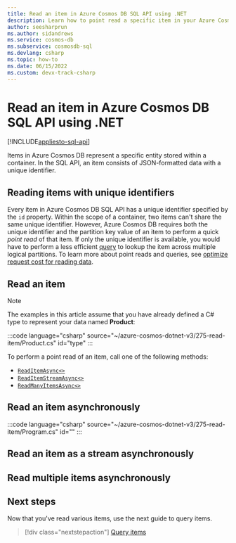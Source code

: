 ```yaml
---
title: Read an item in Azure Cosmos DB SQL API using .NET
description: Learn how to point read a specific item in your Azure Cosmos DB SQL API container using the .NET SDK.
author: seesharprun
ms.author: sidandrews
ms.service: cosmos-db
ms.subservice: cosmosdb-sql
ms.devlang: csharp
ms.topic: how-to
ms.date: 06/15/2022
ms.custom: devx-track-csharp
---
```


# Read an item in Azure Cosmos DB SQL API using .NET

[!INCLUDE[appliesto-sql-api](../includes/appliesto-sql-api.md)]

Items in Azure Cosmos DB represent a specific entity stored within a container. In the SQL API, an item consists of JSON-formatted data with a unique identifier.

## Reading items with unique identifiers

Every item in Azure Cosmos DB SQL API has a unique identifier specified by the ``id`` property. Within the scope of a container, two items can't share the same unique identifier. However, Azure Cosmos DB requires both the unique identifier and the partition key value of an item to perform a quick *point read* of that item. If only the unique identifier is available, you would have to perform a less efficient [query](how-to-dotnet-query-items.md) to lookup the item across multiple logical partitions. To learn more about point reads and queries, see [optimize request cost for reading data](../optimize-cost-reads-writes.md#reading-data-point-reads-and-queries).

## Read an item

> [!NOTE]
> The examples in this article assume that you have already defined a C# type to represent your data named **Product**:
>
> :::code language="csharp" source="~/azure-cosmos-dotnet-v3/275-read-item/Product.cs" id="type" :::
>

To perform a point read of an item, call one of the following methods:

* [``ReadItemAsync<>``](#read-an-item-asynchronously)
* [``ReadItemStreamAsync<>``](#read-an-item-as-a-stream-asynchronously)
* [``ReadManyItemsAsync<>``](#read-multiple-items-asynchronously)

## Read an item asynchronously



:::code language="csharp" source="~/azure-cosmos-dotnet-v3/275-read-item/Program.cs" id="" :::

## Read an item as a stream asynchronously



## Read multiple items asynchronously



## Next steps

Now that you've read various items, use the next guide to query items.

> [!div class="nextstepaction"]
> [Query items](how-to-dotnet-query-items.md)
